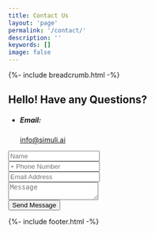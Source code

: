 ```yaml
---
title: Contact Us
layout: 'page'
permalink: '/contact/'
description: ''
keywords: []
image: false
---
```



<!-- Start Breadcrumb
		============================================= -->
{%- include breadcrumb.html -%}
<!-- End  Breadcrumb -->

<!-- Start Blog-Content
		============================================= -->
<div class="single-area de-padding">
	<div class="container">
		<div class="contact-page-info grid-2">
			<div class="contact-left">
				<h2 data-splitting class="mb-50 wow" data-wow-duration=".1s" data-wow-delay=".4s">
					Hello! Have any Questions?
				</h2>
				<ul class="contact-list wow fadeInUp" data-wow-duration="1s" data-wow-delay=".5s">
					<!-- <li>
						<h5 class="fz-18-5">Phone:</h5>
						<span>+0 123-456-7890, +00 123-456-789</span>
					</li> -->
					<li>
						<h5 class="fz-18-5">Email:</h5>
						<span><a href="#">info@simuli.ai</a></span>
					</li>
				</ul>
			</div>
			<div class="contact-right wow fadeInUp" data-wow-duration="1s" data-wow-delay=".4s">
				<form action="https://getform.io/f/ec0d9c96-ca5d-4357-922f-7fb53ccfc9c7" method="POST">
					<div class="row g-4">
						<div class="col-md-6">
							<input type="text" name="name" class="form-control input-style-2"
								placeholder="Name">
						</div>
						<div class="col-md-6">
							<input type="text" name="Phone" class="form-control input-style-2"
								placeholder="+ Phone Number">
						</div>
						<div class="col-md-12">
							<input type="email" name="email" class="form-control input-style-2"
								placeholder="Email Address">
						</div>
						<div class="col-12">
							<textarea class="form-control input-style-2" name="message"
								placeholder="Message"></textarea>
						</div>
						<div class="col-12">
							<button type="submit" class="theme-btn mt-20">
								Send Message
							</button>
						</div>
						<div class="col-12 text-center">
							<p class="form-message"></p>
						</div>
					</div>
				</form>
			</div>
		</div>
	</div>
</div>
<!-- End  Blog-Content -->


<!-- Start Subscribe
		============================================= -->
<!-- {%- include sections/subscribe.html -%} -->
<!-- End Subscribe -->

<!-- Start footer
		============================================= -->
{%- include footer.html -%}
<!-- End footer -->
